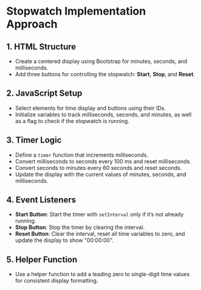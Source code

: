 # Stopwatch Implementation Approach

## 1. HTML Structure
   - Create a centered display using Bootstrap for minutes, seconds, and milliseconds.
   - Add three buttons for controlling the stopwatch: **Start**, **Stop**, and **Reset**.

## 2. JavaScript Setup
   - Select elements for time display and buttons using their IDs.
   - Initialize variables to track milliseconds, seconds, and minutes, as well as a flag to check if the stopwatch is running.

## 3. Timer Logic
   - Define a `timer` function that increments milliseconds.
   - Convert milliseconds to seconds every 100 ms and reset milliseconds.
   - Convert seconds to minutes every 60 seconds and reset seconds.
   - Update the display with the current values of minutes, seconds, and milliseconds.

## 4. Event Listeners
   - **Start Button**: Start the timer with `setInterval` only if it’s not already running.
   - **Stop Button**: Stop the timer by clearing the interval.
   - **Reset Button**: Clear the interval, reset all time variables to zero, and update the display to show "00:00:00".

## 5. Helper Function
   - Use a helper function to add a leading zero to single-digit time values for consistent display formatting.
